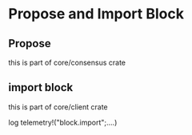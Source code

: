 # Propose and Import Block

## Propose

  this is part of core/consensus crate
  
## import block

  this is part of core/client crate
  
  log telemetry!("block.import";....)
